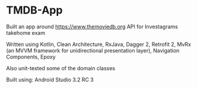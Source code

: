 # TMDB-App
Built an app around https://www.themoviedb.org API for Investagrams takehome exam


Written using Kotlin, Clean Architecture, RxJava, Dagger 2, Retrofit 2, MvRx (an MVVM framework for unidirectional presentation layer),
Navigation Components, Epoxy

Also unit-tested some of the domain classes

Built using:
Android Studio 3.2 RC 3
